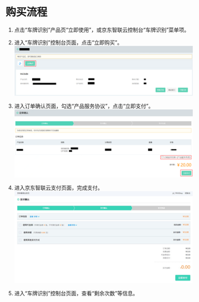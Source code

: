 # 购买流程



1.	点击“车牌识别”产品页“立即使用”，或京东智联云控制台“车牌识别”菜单项。


2.	进入“车牌识别”控制台页面，点击“立即购买”。
 ![1.png](../../../../image/AI-and-Machine-Learning/share-picture/1.png)

3.	进入订单确认页面，勾选“产品服务协议”，点击“立即支付”。
  ![2.png](../../../../image/AI-and-Machine-Learning/share-picture/2.png)

4.	进入京东智联云支付页面，完成支付。
  ![3.png](../../../../image/AI-and-Machine-Learning/share-picture/3.png)

5.	进入“车牌识别”控制台页面，查看“剩余次数”等信息。

